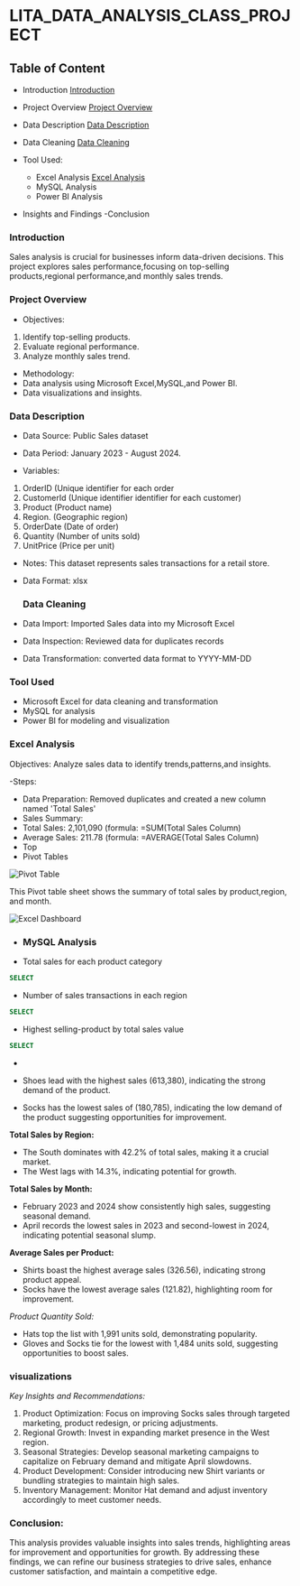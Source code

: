 # LITA_DATA_ANALYSIS_CLASS_PROJECT


## Table of Content

- Introduction [Introduction](#introduction)
- Project Overview [Project Overview](#project-overview)
- Data Description [Data Description](#data-description)
- Data Cleaning [Data Cleaning](#data-cleaning)
- Tool Used:
  - Excel Analysis [Excel Analysis](excel-analysis)
  - MySQL Analysis 
  - Power BI Analysis

- Insights and Findings 
-Conclusion 

 ### Introduction 
Sales analysis is crucial for businesses inform data-driven decisions. This project explores sales performance,focusing on top-selling products,regional performance,and monthly sales trends.

 ### Project Overview 
 - Objectives:
 1. Identify top-selling products.
 2. Evaluate regional performance.
 3. Analyze monthly sales trend.

 - Methodology:
  - Data analysis using Microsoft Excel,MySQL,and Power BI.
  - Data visualizations and insights.

 ### Data Description 
 - Data Source: Public Sales dataset
 - Data Period: January 2023 - August 2024.  

- Variables:
 1. OrderID (Unique identifier for each order 
 2. CustomerId (Unique identifier identifier for each customer)
 3. Product (Product name)
 4. Region. (Geographic region)
 5. OrderDate (Date of order)
 6. Quantity (Number of units sold)
 7. UnitPrice (Price per unit)

- Notes: This dataset represents sales transactions for a retail store.
- Data Format: xlsx

  ### Data Cleaning 
 - Data Import: Imported Sales data into my Microsoft Excel
 - Data Inspection: Reviewed data for duplicates records 
 - Data Transformation: converted data format to YYYY-MM-DD

### Tool Used
- Microsoft Excel for data cleaning and transformation 
- MySQL for analysis 
- Power BI for modeling and visualization

### Excel Analysis 
Objectives: Analyze sales data to identify trends,patterns,and insights.
 
-Steps:
 - Data Preparation: Removed duplicates and created a new column named 'Total Sales'
- Sales Summary:
- Total Sales: 2,101,090 (formula: =SUM(Total Sales Column)
- Average Sales: 211.78 (formula: =AVERAGE(Total Sales Column)
- Top 
 - Pivot Tables 

 ![Pivot Table](https://github.com/user-attachments/assets/4be695da-a2b5-4760-be99-0573e420b57d)
 
 This Pivot table sheet shows the summary of total sales by product,region, and month. 

 ![Excel Dashboard](https://github.com/user-attachments/assets/e05cf58d-f029-4354-97fe-fecd2183ee69)


- ### MySQL Analysis

- Total sales for each product category 
```sql
SELECT

```

- Number of sales transactions in each region 
```sql
SELECT

```

- Highest selling-product by total sales value
```sql
SELECT 

```

- 


- Shoes lead with the highest sales (613,380), indicating the strong demand of the product.
- Socks has the lowest sales of (180,785), indicating the low demand of the product suggesting opportunities for improvement.

**Total Sales by Region:**

- The South dominates with 42.2% of total sales, making it a crucial market.
- The West lags with 14.3%, indicating potential for growth.

**Total Sales by Month:**

- February 2023 and 2024 show consistently high sales, suggesting seasonal demand.
- April records the lowest sales in 2023 and second-lowest in 2024, indicating potential seasonal slump.

**Average Sales per Product:**

- Shirts boast the highest average sales (326.56), indicating strong product appeal.
- Socks have the lowest average sales (121.82), highlighting room for improvement.

*Product Quantity Sold:*

- Hats top the list with 1,991 units sold, demonstrating popularity.
- Gloves and Socks tie for the lowest with 1,484 units sold, suggesting opportunities to boost sales.

### visualizations 



*Key Insights and Recommendations:*

1. Product Optimization: Focus on improving Socks sales through targeted marketing, product redesign, or pricing adjustments.
2. Regional Growth: Invest in expanding market presence in the West region.
3. Seasonal Strategies: Develop seasonal marketing campaigns to capitalize on February demand and mitigate April slowdowns.
4. Product Development: Consider introducing new Shirt variants or bundling strategies to maintain high sales.
5. Inventory Management: Monitor Hat demand and adjust inventory accordingly to meet customer needs.

### Conclusion:

This analysis provides valuable insights into sales trends, highlighting areas for improvement and opportunities for growth. By addressing these findings, we can refine our business strategies to drive sales, enhance customer satisfaction, and maintain a competitive edge.




